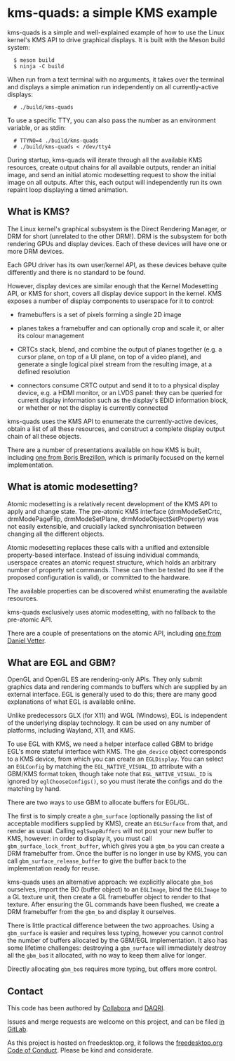 # kms-quads: a simple KMS example

kms-quads is a simple and well-explained example of how to use the Linux
kernel's KMS API to drive graphical displays. It is built with the Meson build
system:
```shell
  $ meson build
  $ ninja -C build
```

When run from a text terminal with no arguments, it takes over the terminal and
displays a simple animation run independently on all currently-active displays:
```shell
  # ./build/kms-quads
```

To use a specific TTY, you can also pass the number as an environment variable,
or as stdin:
```shell
  # TTYNO=4 ./build/kms-quads
  # ./build/kms-quads < /dev/tty4
```

During startup, kms-quads will iterate through all the available KMS resources,
create output chains for all available outputs, render an initial image, and
send an initial atomic modesetting request to show the initial image on all
outputs. After this, each output will independently run its own repaint loop
displaying a timed animation.


## What is KMS?

The Linux kernel's graphical subsystem is the Direct Rendering Manager, or DRM
for short (unrelated to the other DRM!). DRM is the subsystem for both
rendering GPUs and display devices. Each of these devices will have one or
more DRM devices.

Each GPU driver has its own user/kernel API, as these devices behave quite
differently and there is no standard to be found.

However, display devices are similar enough that the Kernel Modesetting API, or
KMS for short, covers all display device support in the kernel. KMS exposes a
number of display components to userspace for it to control:

  * framebuffers is a set of pixels forming a single 2D image

  * planes takes a framebuffer and can optionally crop and scale it, or alter
    its colour management

  * CRTCs stack, blend, and combine the output of planes together (e.g. a
    cursor plane, on top of a UI plane, on top of a video plane), and generate
    a single logical pixel stream from the resulting image, at a defined
    resolution

  * connectors consume CRTC output and send it to to a physical display device,
    e.g. a HDMI monitor, or an LVDS panel: they can be queried for current
    display information such as the display's EDID information block, or
    whether or not the display is currently connected

kms-quads uses the KMS API to enumerate the currently-active devices, obtain a
list of all these resources, and construct a complete display output chain of
all these objects.

There are a number of presentations available on how KMS is built, including
[one from Boris
Brezillon](https://events.static.linuxfound.org/sites/events/files/slides/brezillon-drm-kms.pdf),
which is primarily focused on the kernel implementation.


## What is atomic modesetting?

Atomic modesetting is a relatively recent development of the KMS API to apply
and change state. The pre-atomic KMS interface (drmModeSetCrtc,
drmModePageFlip, drmModeSetPlane, drmModeObjectSetProperty) was not easily
extensible, and crucially lacked synchronisation between changing all the
different objects.

Atomic modesetting replaces these calls with a unified and extensible
property-based interface. Instead of issuing individual commands, userspace
creates an atomic request structure, which holds an arbitrary number of
property set commands. These can then be tested (to see if the proposed
configuration is valid), or committed to the hardware.

The available properties can be discovered whilst enumerating the available
resources.

kms-quads exclusively uses atomic modesetting, with no fallback to the
pre-atomic API.

There are a couple of presentations on the atomic API, including [one from
Daniel Vetter](https://www.youtube.com/watch?v=LjiB_JeDn2M).


## What are EGL and GBM?

OpenGL and OpenGL ES are rendering-only APIs. They only submit graphics data
and rendering commands to buffers which are supplied by an external interface.
EGL is generally used to do this; there are many good explanations of what EGL
is available online.

Unlike predecessors GLX (for X11) and WGL (Windows), EGL is independent of the
underlying display technology. It can be used on any number of platforms,
including Wayland, X11, and KMS.

To use EGL with KMS, we need a helper interface called GBM to bridge EGL's
more stateful interface with KMS. The `gbm_device` object corresponds to a KMS
device, from which you can create an `EGLDisplay`. You can select an
`EGLConfig` by matching the `EGL_NATIVE_VISUAL_ID` attribute with a GBM/KMS
format token, though take note that `EGL_NATIVE_VISUAL_ID` is ignored by
`eglChooseConfigs()`, so you must iterate the configs and do the matching by
hand.

There are two ways to use GBM to allocate buffers for EGL/GL.

The first is to simply create a `gbm_surface` (optionally passing the list of
acceptable modifiers supplied by KMS), create an `EGLSurface` from that, and
render as usual. Calling `eglSwapBuffers` will not post your new buffer to KMS,
however: in order to display it, you must call `gbm_surface_lock_front_buffer`,
which gives you a `gbm_bo` you can create a DRM framebuffer from. Once the
buffer is no longer in use by KMS, you can call `gbm_surface_release_buffer` to
give the buffer back to the implementation ready for reuse.

kms-quads uses an alternative approach: we explicitly allocate `gbm_bo`s
ourselves, import the BO (buffer object) to an `EGLImage`, bind the `EGLImage`
to a GL texture unit, then create a GL framebuffer object to render to that
texture. After ensuring the GL commands have been flushed, we create a DRM
framebuffer from the `gbm_bo` and display it ourselves.

There is little practical difference between the two approaches. Using a
`gbm_surface` is easier and requires less typing, however you cannot control the
number of buffers allocated by the GBM/EGL implementation. It also has some
lifetime challenges: destroying a `gbm_surface` will immediately destroy all
the `gbm_bo`s it allocated, with no way to keep them alive for longer.

Directly allocating `gbm_bo`s requires more typing, but offers more control.


## Contact

This code has been authored by [Collabora](https://www.collabora.com)
and [DAQRI](https://www.daqri.com).

Issues and merge requests are welcome on this project, and can be filed [in
GitLab](https://gitlab.freedesktop.org/daniels/kms-quads).

As this project is hosted on freedesktop.org, it follows the [freedesktop.org
Code of Conduct](https://www.freedesktop.org/wiki/CodeOfConduct). Please be
kind and considerate.
